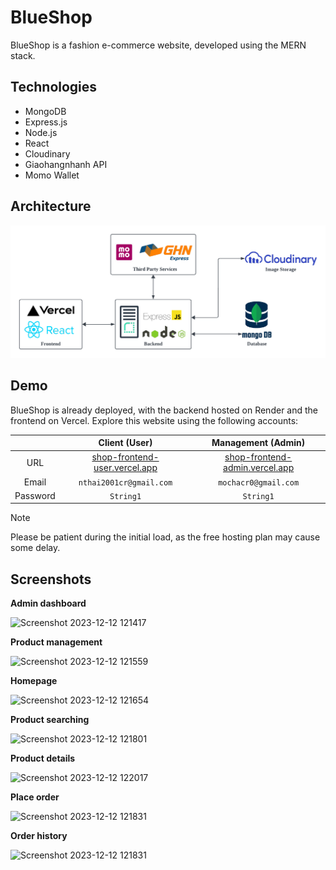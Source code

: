 # BlueShop
BlueShop is a fashion e-commerce website, developed using the MERN stack.

## Technologies
- MongoDB
- Express.js
- Node.js
- React
- Cloudinary
- Giaohangnhanh API
- Momo Wallet

## Architecture
![Architecture](./assets/images/architecture.png)

## Demo
BlueShop is already deployed, with the backend hosted on Render and the frontend on Vercel. Explore this website using the following accounts:

|          |       Client (User)    | Management (Admin) |
| :------: | :--------------------: | :-------------------: | 
|    URL   | [shop-frontend-user.vercel.app](https://shop-frontend-user.vercel.app/) | [shop-frontend-admin.vercel.app](https://shop-frontend-admin.vercel.app/) |
|   Email  | `nthai2001cr@gmail.com` | `mochacr0@gmail.com` |
| Password |        `String1`        |       `String1`      |
> [!NOTE]
> Please be patient during the initial load, as the free hosting plan may cause some delay.

## Screenshots
**Admin dashboard**

![Screenshot 2023-12-12 121417](https://github.com/mochacr0/readme-tutorial/assets/64319905/79988769-d008-4be0-b1ef-34522a6ba6dc)

**Product management**

![Screenshot 2023-12-12 121559](https://github.com/mochacr0/readme-tutorial/assets/64319905/48222e16-3ce0-4337-bd96-4b51930f0fa2)

**Homepage**

![Screenshot 2023-12-12 121654](https://github.com/mochacr0/readme-tutorial/assets/64319905/6f9fa98e-4e86-4b46-b501-cf34404f4a61)

**Product searching**

![Screenshot 2023-12-12 121801](https://github.com/mochacr0/readme-tutorial/assets/64319905/e59a8fdb-ec5a-4a76-afbc-0287ff13038e)

**Product details**

![Screenshot 2023-12-12 122017](https://github.com/mochacr0/readme-tutorial/assets/64319905/08c246c0-33dc-4a9e-9321-3efb2cafd3a1)

**Place order**

![Screenshot 2023-12-12 121831](https://github.com/mochacr0/readme-tutorial/assets/64319905/a0a3937f-0325-498f-9bb3-67c5e779c792)

**Order history**

![Screenshot 2023-12-12 121831](https://github.com/mochacr0/readme-tutorial/assets/64319905/5f583eb6-65c2-4e86-bc0e-660522cc4bb3)
